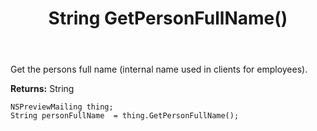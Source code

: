 ﻿---
uid: crmscript_ref_NSPreviewMailing_GetPersonFullName
title: String GetPersonFullName()
intellisense: NSPreviewMailing.GetPersonFullName
keywords: NSPreviewMailing, GetPersonFullName
so.topic: reference
---

Get the persons full name (internal name used in clients for employees). 

**Returns:** String


```crmscript
NSPreviewMailing thing;
String personFullName  = thing.GetPersonFullName();
```


